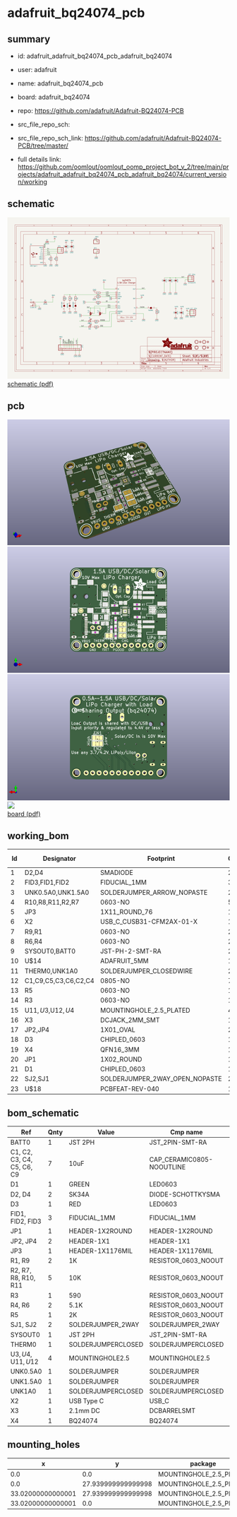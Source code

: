 # adafruit_bq24074_pcb
 
## summary 
* id: adafruit_adafruit_bq24074_pcb_adafruit_bq24074
* user: adafruit
* name: adafruit_bq24074_pcb
* board: adafruit_bq24074
* repo: https://github.com/adafruit/Adafruit-BQ24074-PCB



* src_file_repo_sch: 
* src_file_repo_sch_link: https://github.com/adafruit/Adafruit-BQ24074-PCB/tree/master/
* full details link: https://github.com/oomlout/oomlout_oomp_project_bot_v_2/tree/main/projects/adafruit_adafruit_bq24074_pcb_adafruit_bq24074/current_version/working  

## schematic  
![](working_schematic_600.png)  
[schematic (pdf)](working_schematic.pdf)  

## pcb  
![](working_3d_600.png) 
![](working_3d_front_600.png)  
![](working_3d_back_600.png)  
![](working_600.png)  
[board (pdf)](working.pdf)  

## working_bom
| Id | Designator | Footprint | Quantity | Designation | Supplier and ref |  | None | 
| --- | --- | --- | --- | --- | --- | --- | --- | 
| 1 | D2,D4 | SMADIODE | 2 | SK34A |  |  | [''] | 
| 2 | FID3,FID1,FID2 | FIDUCIAL_1MM | 3 | FIDUCIAL_1MM |  |  | [''] | 
| 3 | UNK0.5A0,UNK1.5A0 | SOLDERJUMPER_ARROW_NOPASTE | 2 |  |  |  | [''] | 
| 4 | R10,R8,R11,R2,R7 | 0603-NO | 5 | 10K |  |  | [''] | 
| 5 | JP3 | 1X11_ROUND_76 | 1 |  |  |  | [''] | 
| 6 | X2 | USB_C_CUSB31-CFM2AX-01-X | 1 | USB Type C |  |  | [''] | 
| 7 | R9,R1 | 0603-NO | 2 | 1K |  |  | [''] | 
| 8 | R6,R4 | 0603-NO | 2 | 5.1K |  |  | [''] | 
| 9 | SYSOUT0,BATT0 | JST-PH-2-SMT-RA | 2 | JST 2PH |  |  | [''] | 
| 10 | U$14 | ADAFRUIT_5MM | 1 |  |  |  | [''] | 
| 11 | THERM0,UNK1A0 | SOLDERJUMPER_CLOSEDWIRE | 2 |  |  |  | [''] | 
| 12 | C1,C9,C5,C3,C6,C2,C4 | 0805-NO | 7 | 10uF |  |  | [''] | 
| 13 | R5 | 0603-NO | 1 | 2K |  |  | [''] | 
| 14 | R3 | 0603-NO | 1 | 590 |  |  | [''] | 
| 15 | U$11,U$3,U$12,U$4 | MOUNTINGHOLE_2.5_PLATED | 4 | MOUNTINGHOLE2.5 |  |  | [''] | 
| 16 | X3 | DCJACK_2MM_SMT | 1 | 2.1mm DC |  |  | [''] | 
| 17 | JP2,JP4 | 1X01_OVAL | 2 |  |  |  | [''] | 
| 18 | D3 | CHIPLED_0603 | 1 | RED |  |  | [''] | 
| 19 | X4 | QFN16_3MM | 1 | BQ24074 |  |  | [''] | 
| 20 | JP1 | 1X02_ROUND | 1 |  |  |  | [''] | 
| 21 | D1 | CHIPLED_0603 | 1 | GREEN |  |  | [''] | 
| 22 | SJ2,SJ1 | SOLDERJUMPER_2WAY_OPEN_NOPASTE | 2 |  |  |  | [''] | 
| 23 | U$18 | PCBFEAT-REV-040 | 1 |  |  |  | [''] | 


## bom_schematic
| Ref | Qnty | Value | Cmp name | Footprint | Description | Vendor | DNP | 
| --- | --- | --- | --- | --- | --- | --- | --- | 
| BATT0 | 1 | JST 2PH | JST_2PIN-SMT-RA | working:JST-PH-2-SMT-RA |  |  |  | 
| C1, C2, C3, C4, C5, C6, C9 | 7 | 10uF | CAP_CERAMIC0805-NOOUTLINE | working:0805-NO |  |  |  | 
| D1 | 1 | GREEN | LED0603 | working:CHIPLED_0603 |  |  |  | 
| D2, D4 | 2 | SK34A | DIODE-SCHOTTKYSMA | working:SMADIODE |  |  |  | 
| D3 | 1 | RED | LED0603 | working:CHIPLED_0603 |  |  |  | 
| FID1, FID2, FID3 | 3 | FIDUCIAL_1MM | FIDUCIAL_1MM | working:FIDUCIAL_1MM |  |  |  | 
| JP1 | 1 | HEADER-1X2ROUND | HEADER-1X2ROUND | working:1X02_ROUND |  |  |  | 
| JP2, JP4 | 2 | HEADER-1X1 | HEADER-1X1 | working:1X01_OVAL |  |  |  | 
| JP3 | 1 | HEADER-1X1176MIL | HEADER-1X1176MIL | working:1X11_ROUND_76 |  |  |  | 
| R1, R9 | 2 | 1K | RESISTOR_0603_NOOUT | working:0603-NO |  |  |  | 
| R2, R7, R8, R10, R11 | 5 | 10K | RESISTOR_0603_NOOUT | working:0603-NO |  |  |  | 
| R3 | 1 | 590 | RESISTOR_0603_NOOUT | working:0603-NO |  |  |  | 
| R4, R6 | 2 | 5.1K | RESISTOR_0603_NOOUT | working:0603-NO |  |  |  | 
| R5 | 1 | 2K | RESISTOR_0603_NOOUT | working:0603-NO |  |  |  | 
| SJ1, SJ2 | 2 | SOLDERJUMPER_2WAY | SOLDERJUMPER_2WAY | working:SOLDERJUMPER_2WAY_OPEN_NOPASTE |  |  |  | 
| SYSOUT0 | 1 | JST 2PH | JST_2PIN-SMT-RA | working:JST-PH-2-SMT-RA |  |  |  | 
| THERM0 | 1 | SOLDERJUMPERCLOSED | SOLDERJUMPERCLOSED | working:SOLDERJUMPER_CLOSEDWIRE |  |  |  | 
| U$3, U$4, U$11, U$12 | 4 | MOUNTINGHOLE2.5 | MOUNTINGHOLE2.5 | working:MOUNTINGHOLE_2.5_PLATED |  |  |  | 
| UNK0.5A0 | 1 | SOLDERJUMPER | SOLDERJUMPER | working:SOLDERJUMPER_ARROW_NOPASTE |  |  |  | 
| UNK1.5A0 | 1 | SOLDERJUMPER | SOLDERJUMPER | working:SOLDERJUMPER_ARROW_NOPASTE |  |  |  | 
| UNK1A0 | 1 | SOLDERJUMPERCLOSED | SOLDERJUMPERCLOSED | working:SOLDERJUMPER_CLOSEDWIRE |  |  |  | 
| X2 | 1 | USB Type C | USB_C | working:USB_C_CUSB31-CFM2AX-01-X |  |  |  | 
| X3 | 1 | 2.1mm DC | DCBARRELSMT | working:DCJACK_2MM_SMT |  |  |  | 
| X4 | 1 | BQ24074 | BQ24074 | working:QFN16_3MM |  |  |  | 


## mounting_holes
| x | y | package | value | ref | size | 
| --- | --- | --- | --- | --- | --- | 
| 0.0 | 0.0 | MOUNTINGHOLE_2.5_PLATED | MOUNTINGHOLE2.5 | U$3 | m3 | 
| 0.0 | 27.939999999999998 | MOUNTINGHOLE_2.5_PLATED | MOUNTINGHOLE2.5 | U$4 | m3 | 
| 33.02000000000001 | 27.939999999999998 | MOUNTINGHOLE_2.5_PLATED | MOUNTINGHOLE2.5 | U$11 | m3 | 
| 33.02000000000001 | 0.0 | MOUNTINGHOLE_2.5_PLATED | MOUNTINGHOLE2.5 | U$12 | m3 | 


